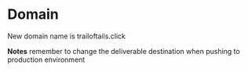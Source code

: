 # Domain

New domain name is trailoftails.click


**Notes**
remember to change the deliverable destination when pushing to production environment